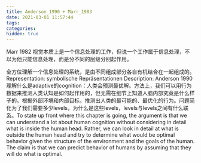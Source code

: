 ```yaml
---
title: Anderson_1990 + Marr_1983
date: 2021-03-01 11:57:44
tags:
categories:
hidden: true
---
```

Marr 1982
视觉本质上是一个信息处理的工作，但说一个工作属于信息处理，不以为他只能信息处理，而是分不同的层级分别起作用。

全方位理解一个信息处理的系统，是由不同组成部分各自有机结合在一起组成的。
Representation: symbolische Repräsentationen
Description: 
Anderson 1990
理解什么是adaptive的cognition：人类会预测最优解。方法上，我们可以用行为数据来推测人类认知是如何起作用的，但无需在细节上知道人脑内部究竟是什么样子的。根据外部环境和内部目标，推测出人类的最可能的、最优化的行为。问题简化为了我们需要多少levels，为什么是这些levels，levels与levels之间有什么联系。To state up front where this chapter is going, the argument is that we can understand a lot about human cognition without considering in detail what is inside the human head. Rather, we can look in detail at what is outside the human head and try to determine what would be optimal behavior given the structure of the environment and the goals of the human. The claim is that we can predict behavior of humans by assuming that they will do what is optimal.